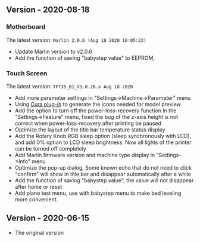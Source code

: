 ## Version - 2020-08-18
### Motherboard
The latest version: `Marlin 2.0.6 (Aug 18 2020 16:05:22)`
 * Update Marlin version to v2.0.6
 * Add the function of saving "babystep value" to EEPROM,

### Touch Screen
The latest version: `TFT35_B1_V3.0.26.x Aug 18 2020`
 * Add more parameter settings in "Settings->Machine->Parameter" menu
 * Using [Cura plug-in](https://github.com/bigtreetech/Bigtree3DPlugin) to generate the icons needed for model preview
 * Add the option to turn off the power-loss-recovery function In the "Settings->Feature" menu, fixed the bug of the z-axis height is not correct when power-loss-recovery after printing be paused
 * Optimize the layout of the title bar temperature status display
 * Add the Rotary Knob RGB sleep option (sleep synchronously with LCD), and add 0% option to LCD sleep brightness. Now all lights of the printer can be turned off completely
 * Add Marlin firmware version and machine type display in "Settings->Info" menu
 * Optimize the pop-up dialog, Some known echo that do not need to click "confirm" will show in title bar and disappear automatically after a while
 * Add the function of saving "babystep value", the value will not disappear after home or reset
 * Add plane test menu, use with babystep menu to make bed leveling more convenient.

## Version - 2020-06-15
* The original version
